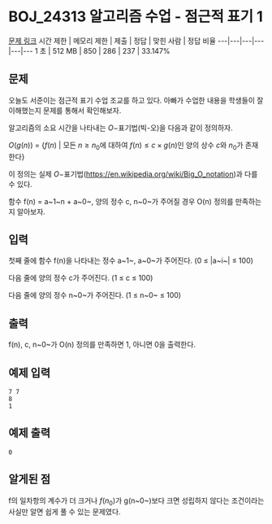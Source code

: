 # BOJ_24313 알고리즘 수업 - 점근적 표기 1
[문제 링크](https://www.acmicpc.net/problem/24313)
시간 제한 |	메모리 제한 |	제출 |	정답 |	맞힌 사람 |	정답 비율
---|---|---|---|---|---
1 초	| 512 MB |	850 |	286 |	237 |	33.147%

## 문제
오늘도 서준이는 점근적 표기 수업 조교를 하고 있다. 아빠가 수업한 내용을 학생들이 잘 이해했는지 문제를 통해서 확인해보자.

알고리즘의 소요 시간을 나타내는 $O-$표기법(빅-오)을 다음과 같이 정의하자.

$O(g(n))$ = {$f(n)$ | 모든 $n ≥ n_{0}$에 대하여 $f(n) ≤ c × g(n)$인 양의 상수 $c$와 $n_{0}$가 존재한다}

이 정의는 실제 $O-$표기법(https://en.wikipedia.org/wiki/Big_O_notation)과 다를 수 있다.

함수 f(n) = a~1~n + a~0~, 양의 정수 c, n~0~가 주어질 경우 O(n) 정의를 만족하는지 알아보자.

## 입력
첫째 줄에 함수 f(n)을 나타내는 정수 a~1~, a~0~가 주어진다. (0 ≤ |a~i~| ≤ 100)

다음 줄에 양의 정수 c가 주어진다. (1 ≤ c ≤ 100)

다음 줄에 양의 정수 n~0~가 주어진다. (1 ≤ n~0~ ≤ 100)

## 출력
f(n), c, n~0~가 O(n) 정의를 만족하면 1, 아니면 0을 출력한다.

## 예제 입력
```
7 7
8
1
```

## 예제 출력
```
0
```

## 알게된 점
f의 일차항의 계수가 더 크거나 $f(n_{0})$가 g(n~0~)보다 크면 성립하지 않다는 조건이라는 사실만 알면 쉽게 풀 수 있는 문제였다.
